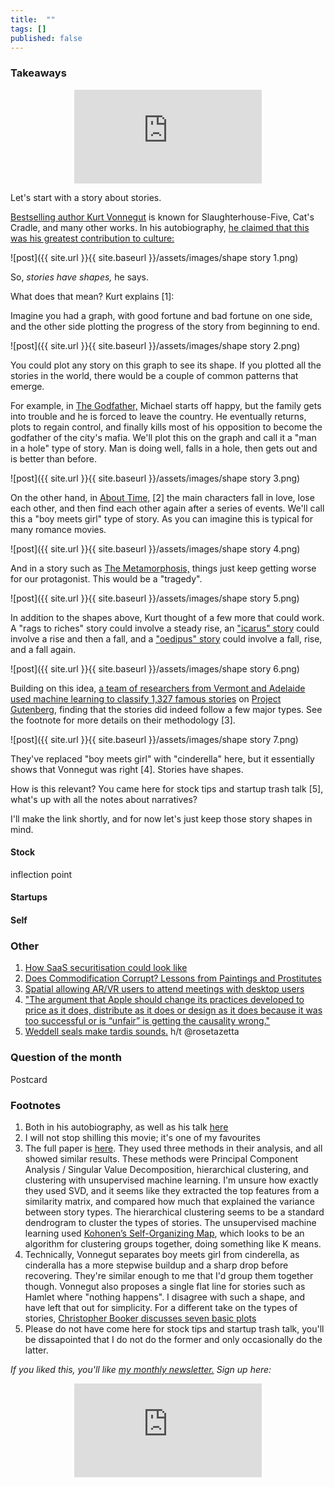 ```yaml
---
title:  ""  
tags: []
published: false
---
```



### Takeaways

<style>
      .iframe-container {
        overflow: hidden;        
        padding-top: 50%; <!-- Calculated from the aspect ration of the content (in case of 16:9 it is 9/16= 0.5625) -->
        position: relative;
      }
      .iframe-container iframe { 
         border: 0;
         height: 100%; <!-- Finally, width and height are set to 100% so the iframe takes up 100% of the containers space. -->
         left: 0;
         position: absolute;
         top: 0;
         width: 100%;
         display: block;
         margin: 0 auto; <!-- center image -->
      }
      <!-- 4x3 Aspect Ratio -->
      .iframe-container-4x3 {
        padding-top: 75%;
      }
</style> 

<div class="iframe-container-4x3">
  <p align="center"><iframe src="https://avoidboringpeople.substack.com/embed" frameborder="0" scrolling="no"> </iframe></p>
</div>

Let's start with a story about stories.

[Bestselling author Kurt Vonnegut](https://en.wikipedia.org/wiki/Kurt_Vonnegut "Kurt") is known for Slaughterhouse-Five, Cat's Cradle, and many other works. In his autobiography, [he claimed that this was his greatest contribution to culture:](https://books.google.com/books?id=Zd_9o3uyoVsC&pg=PA285&dq=vonnegut+shape+story+thesis&hl=en&sa=X&ei=tasCU8yjEML-oQSXloKIBQ#v=onepage&q=vonnegut%20shape%20story%20thesis&f=false "book")

![post]({{ site.url }}{{ site.baseurl }}/assets/images/shape story 1.png)

So, *stories have shapes,* he says. 

What does that mean? Kurt explains \[1\]:

Imagine you had a graph, with good fortune and bad fortune on one side, and the other side plotting the progress of the story from beginning to end.

![post]({{ site.url }}{{ site.baseurl }}/assets/images/shape story 2.png)

You could plot any story on this graph to see its shape. If you plotted all the stories in the world, there would be a couple of common patterns that emerge.

For example, in [The Godfather,](https://en.wikipedia.org/wiki/The_Godfather "Godfather") Michael starts off happy, but the family gets into trouble and he is forced to leave the country. He eventually returns, plots to regain control, and finally kills most of his opposition to become the godfather of the city's mafia. We'll plot this on the graph and call it a "man in a hole" type of story. Man is doing well, falls in a hole, then gets out and is better than before.

![post]({{ site.url }}{{ site.baseurl }}/assets/images/shape story 3.png)

On the other hand, in [About Time,](https://en.wikipedia.org/wiki/About_Time_(2013_film) "About Time") \[2\] the main characters fall in love, lose each other, and then find each other again after a series of events. We'll call this a "boy meets girl" type of story. As you can imagine this is typical for many romance movies.

![post]({{ site.url }}{{ site.baseurl }}/assets/images/shape story 4.png)

And in a story such as [The Metamorphosis,](https://en.wikipedia.org/wiki/The_Metamorphosis "Kafka") things just keep getting worse for our protagonist. This would be a "tragedy". 

![post]({{ site.url }}{{ site.baseurl }}/assets/images/shape story 5.png)

In addition to the shapes above, Kurt thought of a few more that could work. A "rags to riches" story could involve a steady rise, an ["icarus" story](https://en.wikipedia.org/wiki/Icarus "icarus") could involve a rise and then a fall, and a ["oedipus" story](https://en.wikipedia.org/wiki/Oedipus "oedipus") could involve a fall, rise, and a fall again. 

![post]({{ site.url }}{{ site.baseurl }}/assets/images/shape story 6.png)

Building on this idea, [a team of researchers from Vermont and Adelaide used machine learning to classify 1,327 famous stories](https://arxiv.org/pdf/1606.07772.pdf "paper") on [Project Gutenberg](https://www.gutenberg.org/ "proj"), finding that the stories did indeed follow a few major types. See the footnote for more details on their methodology \[3\].

![post]({{ site.url }}{{ site.baseurl }}/assets/images/shape story 7.png)

They've replaced "boy meets girl" with "cinderella" here, but it essentially shows that Vonnegut was right \[4\]. Stories have shapes.

How is this relevant? You came here for stock tips and startup trash talk \[5\], what's up with all the notes about narratives? 

I'll make the link shortly, and for now let's just keep those story shapes in mind.

#### Stock

inflection point

#### Startups

#### Self

### Other

1. [How SaaS securitisation could look like](http://conordurkin.com/some-thoughts-on-saas-abs/ "SaaS")
2. [Does Commodification Corrupt? Lessons from Paintings and Prostitutes](https://scholarship.shu.edu/cgi/viewcontent.cgi?article=1732&context=shlr "corrupt")
3. [Spatial allowing AR/VR users to attend meetings with desktop users](https://www.wired.com/story/spatial-vr-ar-collaborative-spaces/ "Spatial")
4. ["The argument that Apple should change its practices developed to price as it does, distribute as it does or design as it does because it was too successful or is “unfair” is getting the causality wrong."](http://www.asymco.com/2020/06/20/subscribe-again/ "subscribe")
5. [Weddell seals make tardis sounds.](https://www.youtube.com/watch?v=megeZ8zhKJ0&feature=youtu.be "weddell") h/t @rosetazetta

### Question of the month

Postcard

### Footnotes

1. Both in his autobiography, as well as his talk [here](https://youtu.be/GOGru_4z1Vc "Kurt")
2. I will not stop shilling this movie; it's one of my favourites
3. The full paper is [here](https://arxiv.org/pdf/1606.07772.pdf "paper"). They used three methods in their analysis, and all showed similar results. These methods were Principal Component Analysis / Singular Value Decomposition, hierarchical clustering, and clustering with unsupervised machine learning. I'm unsure how exactly they used SVD, and it seems like they extracted the top features from a similarity matrix, and compared how much that explained the variance between story types. The hierarchical clustering seems to be a standard dendrogram to cluster the types of stories. The unsupervised machine learning used [Kohonen’s Self-Organizing Map](https://en.wikipedia.org/wiki/Self-organizing_map "SOM"), which looks to be an algorithm for clustering groups together, doing something like K means.
4. Technically, Vonnegut separates boy meets girl from cinderella, as cinderalla has a more stepwise buildup and a sharp drop before recovering. They're similar enough to me that I'd group them together though. Vonnegut also proposes a single flat line for stories such as Hamlet where "nothing happens". I disagree with such a shape, and have left that out for simplicity. For a different take on the types of stories, [Christopher Booker discusses seven basic plots](https://en.wikipedia.org/wiki/The_Seven_Basic_Plots "seven")
5. Please do not have come here for stock tips and startup trash talk, you'll be dissapointed that I do not do the former and only occasionally do the latter.

*If you liked this, you'll like [my monthly newsletter.](https://avoidboringpeople.substack.com/ "ABP") Sign up here:*

<div class="iframe-container-4x3">
  <p align="center"><iframe src="https://avoidboringpeople.substack.com/embed" frameborder="0" scrolling="no"> </iframe></p>
</div>

